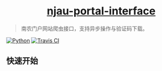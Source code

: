<!DOCTYPE html PUBLIC "-//W3C//DTD HTML 4.01 Transitional//EN">
<h1 align="center"><a href="https://github.com/spongxin/njau-portal-interface" target="_blank">njau-portal-interface</a></h1>

> 南农门户网站爬虫接口，支持异步操作与验证码下载。

<p>
<a href="https://www.python.org/"><img alt="Python" src="https://img.shields.io/badge/Python-3.10-blue.svg?style=flat-square"/></a>
<a href="https://github.com/spongxin/njau-portal-interface"><img alt="Travis CI" src="https://img.shields.io/github/license/spongxin/njau-portal-interface.svg?style=flat-square"/></a>
</p>


## 快速开始
